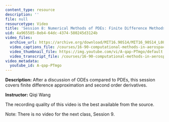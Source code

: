 ```yaml
---
content_type: resource
description: ''
file: null
resourcetype: Video
title: 'Session 8: Numerical Methods of PDEs: Finite Difference Methods 1'
uid: 4a965585-8eb4-64dc-4374-580245d3124b
video_files:
  archive_url: https://archive.org/download/MIT16.90S14/MIT16_90S14_L08_300k.mp4
  video_captions_file: /courses/16-90-computational-methods-in-aerospace-engineering-spring-2014/d1758cf886ec5b0dad9358d2c9ea30d1_A-qap-PTmgo.vtt
  video_thumbnail_file: https://img.youtube.com/vi/A-qap-PTmgo/default.jpg
  video_transcript_file: /courses/16-90-computational-methods-in-aerospace-engineering-spring-2014/97be39d186c55a99f4d89dc4399c63dc_A-qap-PTmgo.pdf
video_metadata:
  youtube_id: A-qap-PTmgo
---
```


**Description:** After a discussion of ODEs compared to PDEs, this session covers finite difference approximation and second order derivatives.

**Instructor:** Qiqi Wang

The recording quality of this video is the best available from the source.

Note: There is no video for the next class, Session 9.